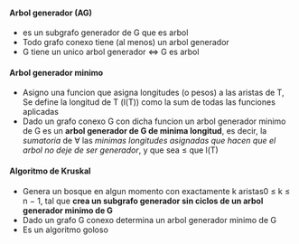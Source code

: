 #### Arbol generador (AG)
- es un subgrafo generador de G que es arbol
- Todo grafo conexo tiene (al menos) un arbol generador
- G tiene un unico arbol generador <=> G es arbol
#### Arbol generador minimo
- Asigno una funcion que asigna longitudes (o pesos) a las aristas de T, Se define la longitud de T (l(T)) como la sum de todas las funciones aplicadas
- Dado un grafo conexo G con dicha funcion un arbol generador minimo de G es un **arbol generador de G de minima longitud**, es decir, la _sumatoria_ de $\forall$ las _minimas longitudes asignadas que hacen que el arbol no deje de ser generador_, y que sea $\leq$ que l(T)
#### Algoritmo de Kruskal
- Genera un bosque en algun momento con exactamente k aristas0 ≤ k ≤ n − 1, tal que **crea un subgrafo generador sin ciclos de un arbol generador minimo de G**
- Dado un grafo G conexo determina un arbol generador minimo de G
- Es un algoritmo goloso
